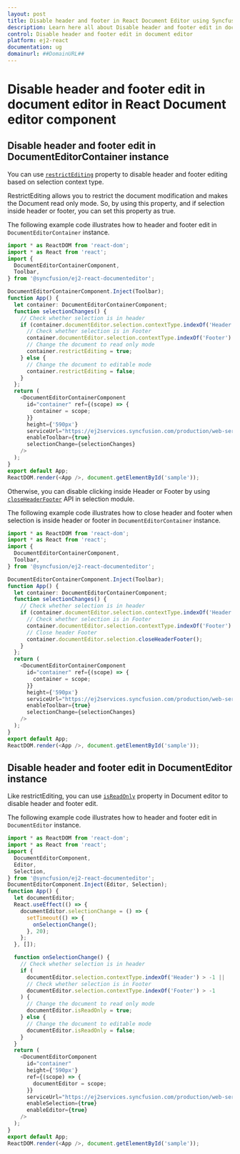 ```yaml
---
layout: post
title: Disable header and footer in React Document Editor using Syncfusion
description: Learn here all about Disable header and footer edit in document editor in Syncfusion React Document editor component of Syncfusion Essential JS 2 and more.
control: Disable header and footer edit in document editor 
platform: ej2-react
documentation: ug
domainurl: ##DomainURL##
---
```


# Disable header and footer edit in document editor in React Document editor component

## Disable header and footer edit in DocumentEditorContainer instance

You can use [`restrictEditing`](https://ej2.syncfusion.com/react/documentation/api/document-editor-container/#restrictediting) property to disable header and footer editing based on selection context type.

RestrictEditing allows you to restrict the document modification and makes the Document read only mode. So, by using this property, and if selection inside header or footer, you can set this property as true.

The following example code illustrates how to header and footer edit in `DocumentEditorContainer` instance.

```ts
import * as ReactDOM from 'react-dom';
import * as React from 'react';
import {
  DocumentEditorContainerComponent,
  Toolbar,
} from '@syncfusion/ej2-react-documenteditor';

DocumentEditorContainerComponent.Inject(Toolbar);
function App() {
  let container: DocumentEditorContainerComponent;
  function selectionChanges() {
    // Check whether selection is in header
    if (container.documentEditor.selection.contextType.indexOf('Header') > -1 ||
      // Check whether selection is in Footer
      container.documentEditor.selection.contextType.indexOf('Footer') > -1) {
      // Change the document to read only mode
      container.restrictEditing = true;
    } else {
      // Change the document to editable mode
      container.restrictEditing = false;
    }
  };
  return (
    <DocumentEditorContainerComponent
      id="container" ref={(scope) => {
        container = scope;
      }}
      height={'590px'}
      serviceUrl="https://ej2services.syncfusion.com/production/web-services/api/documenteditor/"
      enableToolbar={true}
      selectionChange={selectionChanges}
    />
  );
}
export default App;
ReactDOM.render(<App />, document.getElementById('sample'));

```

Otherwise, you can disable clicking inside Header or Footer by using [`closeHeaderFooter`](https://ej2.syncfusion.com/react/documentation/api/document-editor/selection/#closeheaderfooter) API in selection module.

The following example code illustrates how to close header and footer when selection is inside header or footer in `DocumentEditorContainer` instance.

```ts
import * as ReactDOM from 'react-dom';
import * as React from 'react';
import {
  DocumentEditorContainerComponent,
  Toolbar,
} from '@syncfusion/ej2-react-documenteditor';

DocumentEditorContainerComponent.Inject(Toolbar);
function App() {
  let container: DocumentEditorContainerComponent;
  function selectionChanges() {
    // Check whether selection is in header
    if (container.documentEditor.selection.contextType.indexOf('Header') > -1 ||
      // Check whether selection is in Footer
      container.documentEditor.selection.contextType.indexOf('Footer') > -1) {
      // Close header Footer
      container.documentEditor.selection.closeHeaderFooter();
    }
  };
  return (
    <DocumentEditorContainerComponent
      id="container" ref={(scope) => {
        container = scope;
      }}
      height={'590px'}
      serviceUrl="https://ej2services.syncfusion.com/production/web-services/api/documenteditor/"
      enableToolbar={true}
      selectionChange={selectionChanges}
    />
  );
}
export default App;
ReactDOM.render(<App />, document.getElementById('sample'));

```

## Disable header and footer edit in DocumentEditor instance

Like restrictEditing, you can use [`isReadOnly`](https://ej2.syncfusion.com/react/documentation/api/document-editor/#isreadonly) property in Document editor to disable header and footer edit.

The following example code illustrates how to header and footer edit in `DocumentEditor` instance.

```ts
import * as ReactDOM from 'react-dom';
import * as React from 'react';
import {
  DocumentEditorComponent,
  Editor,
  Selection,
} from '@syncfusion/ej2-react-documenteditor';
DocumentEditorComponent.Inject(Editor, Selection);
function App() {
  let documentEditor;
  React.useEffect(() => {
    documentEditor.selectionChange = () => {
      setTimeout(() => {
        onSelectionChange();
      }, 20);
    };
  }, []);

  function onSelectionChange() {
    // Check whether selection is in header
    if (
      documentEditor.selection.contextType.indexOf('Header') > -1 ||
      // Check whether selection is in Footer
      documentEditor.selection.contextType.indexOf('Footer') > -1
    ) {
      // Change the document to read only mode
      documentEditor.isReadOnly = true;
    } else {
      // Change the document to editable mode
      documentEditor.isReadOnly = false;
    }
  }
  return (
    <DocumentEditorComponent
      id="container"
      height={'590px'}
      ref={(scope) => {
        documentEditor = scope;
      }}
      serviceUrl="https://ej2services.syncfusion.com/production/web-services/api/documenteditor/"
      enableSelection={true}
      enableEditor={true}
    />
  );
}
export default App;
ReactDOM.render(<App />, document.getElementById('sample'));
```
